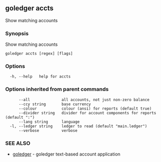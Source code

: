 ## goledger accts

Show matching accounts

### Synopsis

Show matching accounts

```
goledger accts [regex] [flags]
```

### Options

```
  -h, --help   help for accts
```

### Options inherited from parent commands

```
      --all              all accounts, not just non-zero balance
      --ccy string       base currency
      --colour           colour (ansi) for reports (default true)
      --divider string   divider for account components for reports (default ":")
      --lang string      language
  -l, --ledger string    ledger to read (default "main.ledger")
      --verbose          verbose
```

### SEE ALSO

* [goledger](goledger.md)	 - goledger text-based account application

